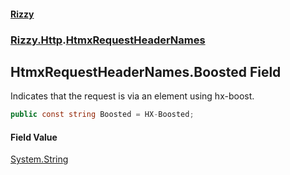 #### [Rizzy](index.md 'index')
### [Rizzy.Http](Rizzy.Http.md 'Rizzy.Http').[HtmxRequestHeaderNames](Rizzy.Http.HtmxRequestHeaderNames.md 'Rizzy.Http.HtmxRequestHeaderNames')

## HtmxRequestHeaderNames.Boosted Field

Indicates that the request is via an element using hx-boost.

```csharp
public const string Boosted = HX-Boosted;
```

#### Field Value
[System.String](https://docs.microsoft.com/en-us/dotnet/api/System.String 'System.String')